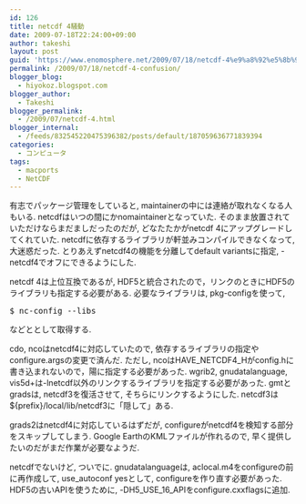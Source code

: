 ```yaml
---
id: 126
title: netcdf 4騒動
date: 2009-07-18T22:24:00+09:00
author: takeshi
layout: post
guid: 'https://www.enomosphere.net/2009/07/18/netcdf-4%e9%a8%92%e5%8b%95/'
permalink: /2009/07/18/netcdf-4-confusion/
blogger_blog:
  - hiyokoz.blogspot.com
blogger_author:
  - Takeshi
blogger_permalink:
  - /2009/07/netcdf-4.html
blogger_internal:
  - /feeds/832545220475396382/posts/default/187059636771839394
categories:
  - コンピュータ
tags:
  - macports
  - NetCDF
---
```

有志でパッケージ管理をしていると, maintainerの中には連絡が取れなくなる人もいる. netcdfはいつの間にかnomaintainerとなっていた. そのまま放置されていただけならまだましだったのだが, どなたたかがnetcdf 4にアップグレードしてくれていた. netcdfに依存するライブラリが軒並みコンパイルできなくなって, 大迷惑だった. とりあえずnetcdf4の機能を分離してdefault variantsに指定, -netcdf4でオフにできるようにした.

netcdf 4は上位互換であるが, HDF5と統合されたので，リンクのときにHDF5のライブラリも指定する必要がある. 必要なライブラリは, pkg-configを使って,
<pre>
$ nc-config --libs</pre>
などととして取得する.

cdo, ncoはnetcdf4に対応していたので, 依存するライブラリの指定やconfigure.argsの変更で済んだ. ただし, ncoはHAVE_NETCDF4_Hがconfig.hに書き込まれないので，陽に指定する必要があった. wgrib2, gnudatalanguage, vis5d+は-lnetcdf以外のリンクするライブラリを指定する必要があった. gmtとgradsは, netcdf3を復活させて, そちらにリンクするようにした. netcdf3は${prefix}/local/lib/netcdf3に「隠して」ある.

grads2はnetcdf4に対応しているはずだが, configureがnetcdf4を検知する部分をスキップしてしまう. Google EarthのKMLファイルが作れるので, 早く提供したいのだがまだ作業が必要なようだ.

netcdfでないけど, ついでに. gnudatalanguageは, aclocal.m4をconfigureの前に再作成して, use_autoconf yesとして, configureを作り直す必要があった. HDF5の古いAPIを使うために, -DH5_USE_16_APIをconfigure.cxxflagsに追加.